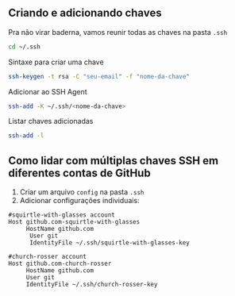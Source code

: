 ## Criando e adicionando chaves

Pra não virar baderna, vamos reunir todas as chaves na pasta `.ssh`

```bash
cd ~/.ssh
```

Sintaxe para criar uma chave

```bash
ssh-keygen -t rsa -C "seu-email" -f "nome-da-chave"
```

Adicionar ao SSH Agent

```bash
ssh-add -K ~/.ssh/<nome-da-chave>
```

Listar chaves adicionadas

```bash
ssh-add -l
```

## Como lidar com múltiplas chaves SSH em diferentes contas de GitHub

1. Criar um arquivo `config` na pasta `.ssh`
2. Adicionar configurações individuais:

```
#squirtle-with-glasses account
Host github.com-squirtle-with-glasses
	 HostName github.com
	  User git
	  IdentityFile ~/.ssh/squirtle-with-glasses-key

#church-rosser account
Host github.com-church-rosser
	 HostName github.com
	 User git
	 IdentityFile ~/.ssh/church-rosser-key
```